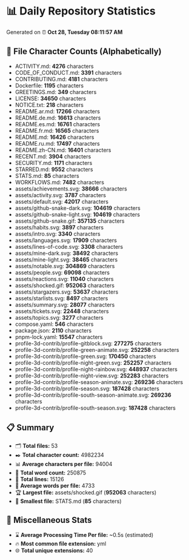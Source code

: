 # 📊 Daily Repository Statistics
Generated on ⏰ **Oct 28, Tuesday 08:11:57 AM**

## 📂 File Character Counts (Alphabetically)
- ACTIVITY.md: **4276** characters
- CODE_OF_CONDUCT.md: **3391** characters
- CONTRIBUTING.md: **4181** characters
- Dockerfile: **1195** characters
- GREETINGS.md: **349** characters
- LICENSE: **34650** characters
- NOTICE.txt: **218** characters
- README.ar.md: **17266** characters
- README.de.md: **16613** characters
- README.es.md: **16761** characters
- README.fr.md: **16565** characters
- README.md: **16426** characters
- README.ru.md: **17497** characters
- README.zh-CN.md: **16401** characters
- RECENT.md: **3904** characters
- SECURITY.md: **1171** characters
- STARRED.md: **9552** characters
- STATS.md: **85** characters
- WORKFLOWS.md: **7482** characters
- assets/achievements.svg: **38666** characters
- assets/activity.svg: **3787** characters
- assets/default.svg: **42017** characters
- assets/github-snake-dark.svg: **104619** characters
- assets/github-snake-light.svg: **104619** characters
- assets/github-snake.gif: **357135** characters
- assets/habits.svg: **3897** characters
- assets/intro.svg: **3340** characters
- assets/languages.svg: **17909** characters
- assets/lines-of-code.svg: **3308** characters
- assets/mine-dark.svg: **38492** characters
- assets/mine-light.svg: **38465** characters
- assets/notable.svg: **304869** characters
- assets/people.svg: **69098** characters
- assets/reactions.svg: **11040** characters
- assets/shocked.gif: **952063** characters
- assets/stargazers.svg: **53637** characters
- assets/starlists.svg: **8497** characters
- assets/summary.svg: **28077** characters
- assets/tickets.svg: **22448** characters
- assets/topics.svg: **3277** characters
- compose.yaml: **546** characters
- package.json: **2110** characters
- pnpm-lock.yaml: **15547** characters
- profile-3d-contrib/profile-gitblock.svg: **277275** characters
- profile-3d-contrib/profile-green-animate.svg: **252258** characters
- profile-3d-contrib/profile-green.svg: **170450** characters
- profile-3d-contrib/profile-night-green.svg: **252257** characters
- profile-3d-contrib/profile-night-rainbow.svg: **448937** characters
- profile-3d-contrib/profile-night-view.svg: **252283** characters
- profile-3d-contrib/profile-season-animate.svg: **269236** characters
- profile-3d-contrib/profile-season.svg: **187428** characters
- profile-3d-contrib/profile-south-season-animate.svg: **269236** characters
- profile-3d-contrib/profile-south-season.svg: **187428** characters

## 📋 Summary
- 🗂️ **Total files:** 53
- ✒️ **Total character count:** 4982234
- 📊 **Average characters per file:** 94004
- 📝 **Total word count:** 250875
- 🧾 **Total lines:** 15126
- 📐 **Average words per file:** 4733
- 🏆 **Largest file:** assets/shocked.gif (**952063** characters)
- 🥉 **Smallest file:** STATS.md (**85** characters)

## 🌟 Miscellaneous Stats
- ⌛ **Average Processing Time Per file:** ~0.5s (estimated)
- 🔥 **Most common file extension:** yml
- 🌐 **Total unique extensions:** 40
